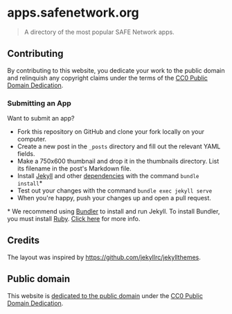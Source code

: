 # apps.safenetwork.org

> A directory of the most popular SAFE Network apps.

## Contributing

By contributing to this website, you dedicate your work to the public domain and relinquish any copyright claims under the terms of the [CC0 Public Domain Dedication](https://creativecommons.org/publicdomain/zero/1.0/).

### Submitting an App

Want to submit an app?

- Fork this repository on GitHub and clone your fork locally on your computer.
- Create a new post in the `_posts` directory and fill out the relevant YAML fields.
- Make a 750x600 thumbnail and drop it in the thumbnails directory. List its filename in the post's Markdown file.
- Install [Jekyll](https://jekyllrb.com/) and other [dependencies](https://pages.github.com/versions/) with the command `bundle install`*
- Test out your changes with the command `bundle exec jekyll serve`
- When you're happy, push your changes up and open a pull request.

\* We recommend using [Bundler](https://bundler.io/) to install and run Jekyll. To install Bundler, you must install [Ruby](https://www.ruby-lang.org/en/). [Click here](https://help.github.com/articles/setting-up-your-github-pages-site-locally-with-jekyll/#requirements) for more info.



## Credits

The layout was inspired by https://github.com/jekyllrc/jekyllthemes.

## Public domain

This website is [dedicated to the public domain](https://github.com/safenetwork/apps.safenetwork.org/blob/gh-pages/LICENSE.md) under the [CC0 Public Domain Dedication](https://creativecommons.org/publicdomain/zero/1.0/).
